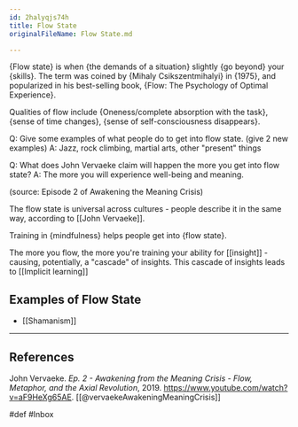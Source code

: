 ```yaml
---
id: 2halyqjs74h
title: Flow State
originalFileName: Flow State.md

---
```


{Flow state} is when {the demands of a situation} slightly {go beyond} your {skills}. The term was coined by {Mihaly Csikszentmihalyi} in {1975}, and popularized in his best-selling book, {Flow: The Psychology of Optimal Experience}.

<!--ID: 1616687823770-->

Qualities of flow include {Oneness/complete absorption with the task}, {sense of time changes}, {sense of self-consciousness disappears}.

<!--ID: 1616687823773-->

Q: Give some examples of what people do to get into flow state. (give 2 new examples)
A: Jazz, rock climbing, martial arts, other "present" things

<!--ID: 1616687823766-->

Q: What does John Vervaeke claim will happen the more you get into flow state?
A: The more you will experience well-being and meaning.

<!--ID: 1616687823768-->

(source: Episode 2 of Awakening the Meaning Crisis)

The flow state is universal across cultures - people describe it in the same way, according to [[John Vervaeke]].

Training in {mindfulness} helps people get into {flow state}.

<!--ID: 1616687823775-->

The more you flow, the more you're training your ability for [[insight]] - causing, potentially, a "cascade" of insights. This cascade of insights leads to [[Implicit learning]]

## Examples of Flow State

* [[Shamanism]]

***

## References

John Vervaeke. *Ep. 2 - Awakening from the Meaning Crisis - Flow, Metaphor, and the Axial Revolution*, 2019. <https://www.youtube.com/watch?v=aF9HeXg65AE>.
[[@vervaekeAwakeningMeaningCrisis]]

#def
#Inbox
